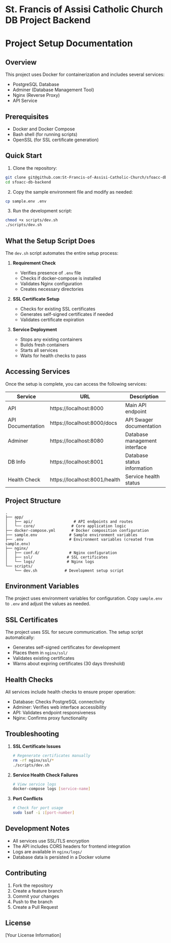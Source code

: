 # St. Francis of Assisi Catholic Church DB Project Backend

# Project Setup Documentation

## Overview

This project uses Docker for containerization and includes several services:

- PostgreSQL Database
- Adminer (Database Management Tool)
- Nginx (Reverse Proxy)
- API Service

## Prerequisites

- Docker and Docker Compose
- Bash shell (for running scripts)
- OpenSSL (for SSL certificate generation)

## Quick Start

1. Clone the repository:

```bash
git clone git@github.com:St-Francis-of-Assisi-Catholic-Church/sfoacc-db-backend.git
cd sfoacc-db-backend
```

2. Copy the sample environment file and modify as needed:

```bash
cp sample.env .env
```

3. Run the development script:

```bash
chmod +x scripts/dev.sh
./scripts/dev.sh
```

## What the Setup Script Does

The `dev.sh` script automates the entire setup process:

1. **Requirement Check**

   - Verifies presence of `.env` file
   - Checks if docker-compose is installed
   - Validates Nginx configuration
   - Creates necessary directories

2. **SSL Certificate Setup**

   - Checks for existing SSL certificates
   - Generates self-signed certificates if needed
   - Validates certificate expiration

3. **Service Deployment**
   - Stops any existing containers
   - Builds fresh containers
   - Starts all services
   - Waits for health checks to pass

## Accessing Services

Once the setup is complete, you can access the following services:

| Service           | URL                           | Description                   |
| ----------------- | ----------------------------- | ----------------------------- |
| API               | https://localhost:8000        | Main API endpoint             |
| API Documentation | https://localhost:8000/docs   | API Swager documentation      |
| Adminer           | https://localhost:8080        | Database management interface |
| DB Info           | https://localhost:8001        | Database status information   |
| Health Check      | https://localhost:8001/health | Service health status         |

## Project Structure

```
.
├── app/
│   ├── api/                  # API endpoints and routes
│   └── core/                # Core application logic
├── docker-compose.yml       # Docker composition configuration
├── sample.env              # Sample environment variables
├── .env                    # Environment variables (created from sample.env)
├── nginx/
│   ├── conf.d/             # Nginx configuration
│   ├── ssl/               # SSL certificates
│   └── logs/              # Nginx logs
└── scripts/
    └── dev.sh            # Development setup script
```

## Environment Variables

The project uses environment variables for configuration. Copy `sample.env` to `.env` and adjust the values as needed.

## SSL Certificates

The project uses SSL for secure communication. The setup script automatically:

- Generates self-signed certificates for development
- Places them in `nginx/ssl/`
- Validates existing certificates
- Warns about expiring certificates (30 days threshold)

## Health Checks

All services include health checks to ensure proper operation:

- Database: Checks PostgreSQL connectivity
- Adminer: Verifies web interface accessibility
- API: Validates endpoint responsiveness
- Nginx: Confirms proxy functionality

## Troubleshooting

1. **SSL Certificate Issues**

   ```bash
   # Regenerate certificates manually
   rm -rf nginx/ssl/*
   ./scripts/dev.sh
   ```

2. **Service Health Check Failures**

   ```bash
   # View service logs
   docker-compose logs [service-name]
   ```

3. **Port Conflicts**
   ```bash
   # Check for port usage
   sudo lsof -i :[port-number]
   ```

## Development Notes

- All services use SSL/TLS encryption
- The API includes CORS headers for frontend integration
- Logs are available in `nginx/logs/`
- Database data is persisted in a Docker volume

## Contributing

1. Fork the repository
2. Create a feature branch
3. Commit your changes
4. Push to the branch
5. Create a Pull Request

## License

[Your License Information]
